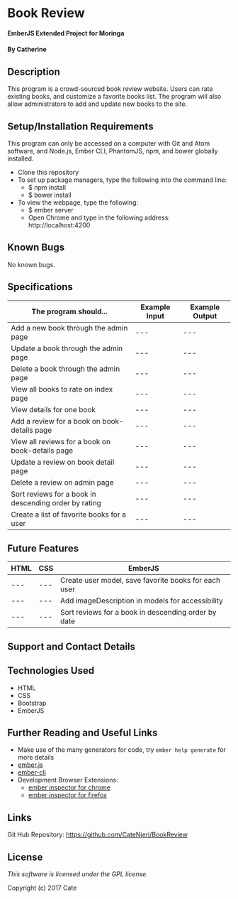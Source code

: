# Book Review

#### EmberJS Extended Project for Moringa

#### By Catherine

## Description

This program is a crowd-sourced book review website. Users can rate existing books, and customize a favorite books list. The program will also allow administrators to add and update new books to the site.

## Setup/Installation Requirements

This program can only be accessed on a computer with Git and Atom software, and Node.js, Ember CLI, PhantomJS, npm, and bower globally installed.

* Clone this repository
* To set up package managers, type the following into the command line:
  * $ npm install
  * $ bower install
* To view the webpage, type the following:
  * $ ember server
  * Open Chrome and type in the following address: http://localhost:4200

## Known Bugs

No known bugs.

## Specifications

The program should... | Example Input | Example Output
----- | ----- | -----
Add a new book through the admin page | --- | ---
Update a book through the admin page | --- | ---
Delete a book through the admin page | --- | ---
View all books to rate on index page | --- | ---
View details for one book | --- | ---
Add a review for a book on book-details page | --- | ---
View all reviews for a book on book-details page | --- | ---
Update a review on book detail page | --- | ---
Delete a review on admin page | --- | ---
Sort reviews for a book in descending order by rating | --- | ---
Create a list of favorite books for a user | --- | ---

## Future Features

HTML | CSS | EmberJS
----- | ----- | -----
--- | --- | Create user model, save favorite books for each user
--- | --- | Add imageDescription in models for accessibility
--- | --- | Sort reviews for a book in descending order by date

## Support and Contact Details



## Technologies Used

* HTML
* CSS
* Bootstrap
* EmberJS

## Further Reading and Useful Links

* Make use of the many generators for code, try `ember help generate` for more details
* [ember.js](http://emberjs.com/)
* [ember-cli](http://ember-cli.com/)
* Development Browser Extensions:
  * [ember inspector for chrome](https://chrome.google.com/webstore/detail/ember-inspector/bmdblncegkenkacieihfhpjfppoconhi)
  * [ember inspector for firefox](https://addons.mozilla.org/en-US/firefox/addon/ember-inspector/)

## Links

Git Hub Repository: https://github.com/CateNjeri/BookReview

## License

*This software is licensed under the GPL license.*

Copyright (c) 2017 Cate
